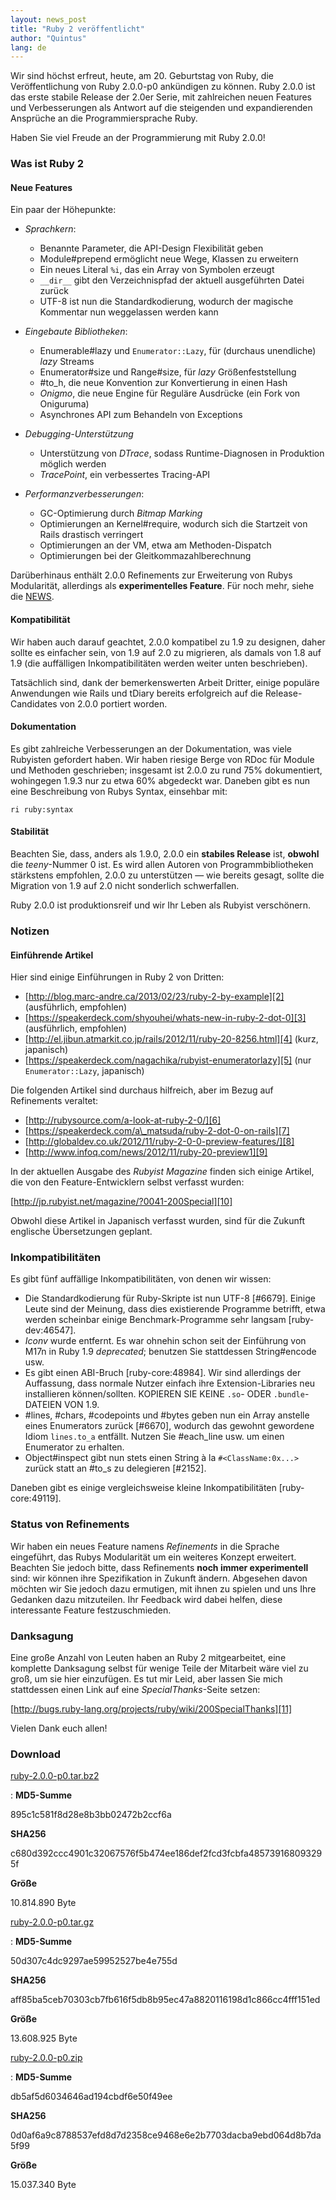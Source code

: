 ```yaml
---
layout: news_post
title: "Ruby 2 veröffentlicht"
author: "Quintus"
lang: de
---
```


Wir sind höchst erfreut, heute, am 20. Geburtstag von Ruby, die
Veröffentlichung von Ruby 2.0.0-p0 ankündigen zu können. Ruby 2.0.0 ist
das erste stabile Release der 2.0er Serie, mit zahlreichen neuen
Features und Verbesserungen als Antwort auf die steigenden und
expandierenden Ansprüche an die Programmiersprache Ruby.

Haben Sie viel Freude an der Programmierung mit Ruby 2.0.0!

### Was ist Ruby 2

#### Neue Features

Ein paar der Höhepunkte:

* *Sprachkern*\:
  * Benannte Parameter, die API-Design Flexibilität geben
  * Module#prepend ermöglicht neue Wege, Klassen zu erweitern
  * Ein neues Literal `%i`, das ein Array von Symbolen erzeugt
  * `__dir__` gibt den Verzeichnispfad der aktuell ausgeführten Datei
    zurück
  * UTF-8 ist nun die Standardkodierung, wodurch der magische Kommentar
    nun weggelassen werden kann

* *Eingebaute Bibliotheken*\:
  * Enumerable#lazy und `Enumerator::Lazy`, für (durchaus unendliche)
    *lazy* Streams
  * Enumerator#size und Range#size, für *lazy* Größenfeststellung
  * \#to\_h, die neue Konvention zur Konvertierung in einen Hash
  * *Onigmo*, die neue Engine für Reguläre Ausdrücke (ein Fork von
    Oniguruma)
  * Asynchrones API zum Behandeln von Exceptions

* *Debugging-Unterstützung*
  * Unterstützung von *DTrace*, sodass Runtime-Diagnosen in Produktion
    möglich werden
  * *TracePoint*, ein verbessertes Tracing-API

* *Performanzverbesserungen*\:
  * GC-Optimierung durch *Bitmap Marking*
  * Optimierungen an Kernel#require, wodurch sich die Startzeit von
    Rails drastisch verringert
  * Optimierungen an der VM, etwa am Methoden-Dispatch
  * Optimierungen bei der Gleitkommazahlberechnung

Darüberhinaus enthält 2.0.0 Refinements zur Erweiterung von Rubys
Modularität, allerdings als **experimentelles Feature**. Für noch mehr,
siehe die [NEWS][1].

#### Kompatibilität

Wir haben auch darauf geachtet, 2.0.0 kompatibel zu 1.9 zu designen,
daher sollte es einfacher sein, von 1.9 auf 2.0 zu migrieren, als damals
von 1.8 auf 1.9 (die auffälligen Inkompatibilitäten werden weiter unten
beschrieben).

Tatsächlich sind, dank der bemerkenswerten Arbeit Dritter, einige
populäre Anwendungen wie Rails und tDiary bereits erfolgreich auf die
Release-Candidates von 2.0.0 portiert worden.

#### Dokumentation

Es gibt zahlreiche Verbesserungen an der Dokumentation, was viele
Rubyisten gefordert haben. Wir haben riesige Berge von RDoc für Module
und Methoden geschrieben; insgesamt ist 2.0.0 zu rund 75% dokumentiert,
wohingegen 1.9.3 nur zu etwa 60% abgedeckt war. Daneben gibt es nun eine
Beschreibung von Rubys Syntax, einsehbar mit:

    
    ri ruby:syntax

#### Stabilität

Beachten Sie, dass, anders als 1.9.0, 2.0.0 ein **stabiles Release**
ist, **obwohl** die *teeny*-Nummer 0 ist. Es wird allen Autoren von
Programmbibliotheken stärkstens empfohlen, 2.0.0 zu unterstützen — wie
bereits gesagt, sollte die Migration von 1.9 auf 2.0 nicht sonderlich
schwerfallen.

Ruby 2.0.0 ist produktionsreif und wir Ihr Leben als Rubyist
verschönern.

### Notizen

#### Einführende Artikel

Hier sind einige Einführungen in Ruby 2 von Dritten:

* [http://blog.marc-andre.ca/2013/02/23/ruby-2-by-example][2]
  (ausführlich, empfohlen)
* [https://speakerdeck.com/shyouhei/whats-new-in-ruby-2-dot-0][3]
  (ausführlich, empfohlen)
* [http://el.jibun.atmarkit.co.jp/rails/2012/11/ruby-20-8256.html][4]
  (kurz, japanisch)
* [https://speakerdeck.com/nagachika/rubyist-enumeratorlazy][5] (nur
  `Enumerator::Lazy`, japanisch)

Die folgenden Artikel sind durchaus hilfreich, aber im Bezug auf
Refinements veraltet:

* [http://rubysource.com/a-look-at-ruby-2-0/][6]
* [https://speakerdeck.com/a\_matsuda/ruby-2-dot-0-on-rails][7]
* [http://globaldev.co.uk/2012/11/ruby-2-0-0-preview-features/][8]
* [http://www.infoq.com/news/2012/11/ruby-20-preview1][9]

In der aktuellen Ausgabe des *Rubyist Magazine* finden sich einige
Artikel, die von den Feature-Entwicklern selbst verfasst wurden:

[http://jp.rubyist.net/magazine/?0041-200Special][10]

Obwohl diese Artikel in Japanisch verfasst wurden, sind für die Zukunft
englische Übersetzungen geplant.

### Inkompatibilitäten

Es gibt fünf auffällige Inkompatibilitäten, von denen wir wissen:

* Die Standardkodierung für Ruby-Skripte ist nun UTF-8 \[#6679\]. Einige
  Leute sind der Meinung, dass dies existierende Programme betrifft,
  etwa werden scheinbar einige Benchmark-Programme sehr langsam
  \[ruby-dev:46547\].
* *Iconv* wurde entfernt. Es war ohnehin schon seit der Einführung von
  M17n in Ruby 1.9 *deprecated*; benutzen Sie stattdessen String#encode
  usw.
* Es gibt einen ABI-Bruch \[ruby-core:48984\]. Wir sind allerdings der
  Auffassung, dass normale Nutzer einfach ihre Extension-Libraries neu
  installieren können/sollten. KOPIEREN SIE KEINE `.so`- ODER
  `.bundle`-DATEIEN VON 1.9.
* \#lines, #chars, #codepoints und #bytes geben nun ein Array anstelle
  eines Enumerators zurück \[#6670\], wodurch das gewohnt gewordene
  Idiom `lines.to_a` entfällt. Nutzen Sie #each\_line usw. um einen
  Enumerator zu erhalten.
* Object#inspect gibt nun stets einen String à la `#<ClassName:0x...>`
  zurück statt an #to\_s zu delegieren \[#2152\].

Daneben gibt es einige vergleichsweise kleine Inkompatibilitäten
\[ruby-core:49119\].

### Status von Refinements

Wir haben ein neues Feature namens *Refinements* in die Sprache
eingeführt, das Rubys Modularität um ein weiteres Konzept erweitert.
Beachten Sie jedoch bitte, dass Refinements **noch immer experimentell**
sind: wir können ihre Spezifikation in Zukunft ändern. Abgesehen davon
möchten wir Sie jedoch dazu ermutigen, mit ihnen zu spielen und uns Ihre
Gedanken dazu mitzuteilen. Ihr Feedback wird dabei helfen, diese
interessante Feature festzuschmieden.

### Danksagung

Eine große Anzahl von Leuten haben an Ruby 2 mitgearbeitet, eine
komplette Danksagung selbst für wenige Teile der Mitarbeit wäre viel zu
groß, um sie hier einzufügen. Es tut mir Leid, aber lassen Sie mich
stattdessen einen Link auf eine *SpecialThanks*-Seite setzen:

[http://bugs.ruby-lang.org/projects/ruby/wiki/200SpecialThanks][11]

Vielen Dank euch allen!

### Download

[ruby-2.0.0-p0.tar.bz2][12]

: **MD5-Summe**
  
  895c1c581f8d28e8b3bb02472b2ccf6a
  
  **SHA256**
  
  c680d392ccc4901c32067576f5b474ee186def2fcd3fcbfa485739168093295f
  
  **Größe**
  
  10\.814.890 Byte

[ruby-2.0.0-p0.tar.gz][13]

: **MD5-Summe**
  
  50d307c4dc9297ae59952527be4e755d
  
  **SHA256**
  
  aff85ba5ceb70303cb7fb616f5db8b95ec47a8820116198d1c866cc4fff151ed
  
  **Größe**
  
  13\.608.925 Byte

[ruby-2.0.0-p0.zip][14]

: **MD5-Summe**
  
  db5af5d6034646ad194cbdf6e50f49ee
  
  **SHA256**
  
  0d0af6a9c8788537efd8d7d2358ce9468e6e2b7703dacba9ebd064d8b7da5f99
  
  **Größe**
  
  15\.037.340 Byte



[1]: http://svn.ruby-lang.org/cgi-bin/viewvc.cgi/tags/v2_0_0_0/NEWS?view=markup 
[2]: http://blog.marc-andre.ca/2013/02/23/ruby-2-by-example 
[3]: https://speakerdeck.com/shyouhei/whats-new-in-ruby-2-dot-0 
[4]: http://el.jibun.atmarkit.co.jp/rails/2012/11/ruby-20-8256.html 
[5]: https://speakerdeck.com/nagachika/rubyist-enumeratorlazy 
[6]: http://rubysource.com/a-look-at-ruby-2-0/ 
[7]: https://speakerdeck.com/a_matsuda/ruby-2-dot-0-on-rails 
[8]: http://globaldev.co.uk/2012/11/ruby-2-0-0-preview-features/ 
[9]: http://www.infoq.com/news/2012/11/ruby-20-preview1 
[10]: http://jp.rubyist.net/magazine/?0041-200Special 
[11]: http://bugs.ruby-lang.org/projects/ruby/wiki/200SpecialThanks 
[12]: ftp://ftp.ruby-lang.org/pub/ruby/2.0/ruby-2.0.0-p0.tar.bz2 
[13]: ftp://ftp.ruby-lang.org/pub/ruby/2.0/ruby-2.0.0-p0.tar.gz 
[14]: ftp://ftp.ruby-lang.org/pub/ruby/2.0/ruby-2.0.0-p0.zip 
